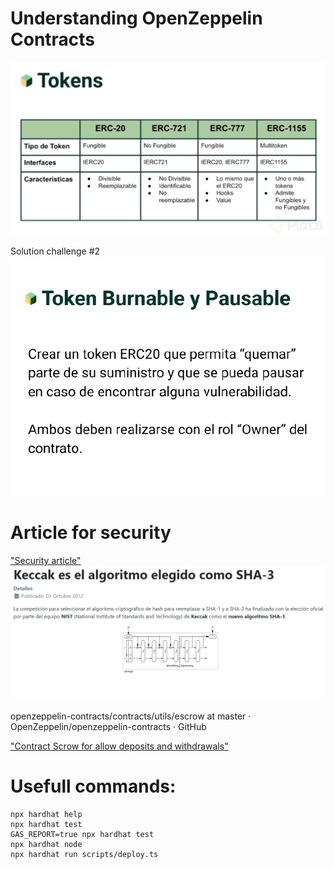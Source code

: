 # Understanding OpenZeppelin Contracts

!["Description of Tokens ERC 20, 721, 777, 1155"](./images/description-tokens.png)

Solution challenge #2
!["Description challenge #2"](./images/challenge2.png)

# Article for security

["Security article"](https://www.cyberseguridad.net/keccak-es-el-algoritmo-elegido-como-sha-3)
!["Security Keccak sha-3"](./images/security.png)

openzeppelin-contracts/contracts/utils/escrow at master · OpenZeppelin/openzeppelin-contracts · GitHub

["Contract Scrow for allow deposits and withdrawals"](https://github.com/OpenZeppelin/openzeppelin-contracts/tree/master/contracts/utils/escrow)

# Usefull commands:

```shell
npx hardhat help
npx hardhat test
GAS_REPORT=true npx hardhat test
npx hardhat node
npx hardhat run scripts/deploy.ts
```
